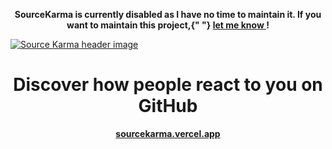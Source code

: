 <p align="center"><b>SourceKarma is currently disabled as I have no time to maintain it. If
you want to maintain this project,{" "}
<a href="https://twitter.com/vvoyer" className="underline">
  let me know
</a>
!</b></p>

[![Source Karma header image](public/social.png)](https://sourcekarma.vercel.app)

<h1 align="center">Discover how people react to you on GitHub</h1>
<p align="center"><b><a href="https://sourcekarma.vercel.app">sourcekarma.vercel.app</a></b></p>

